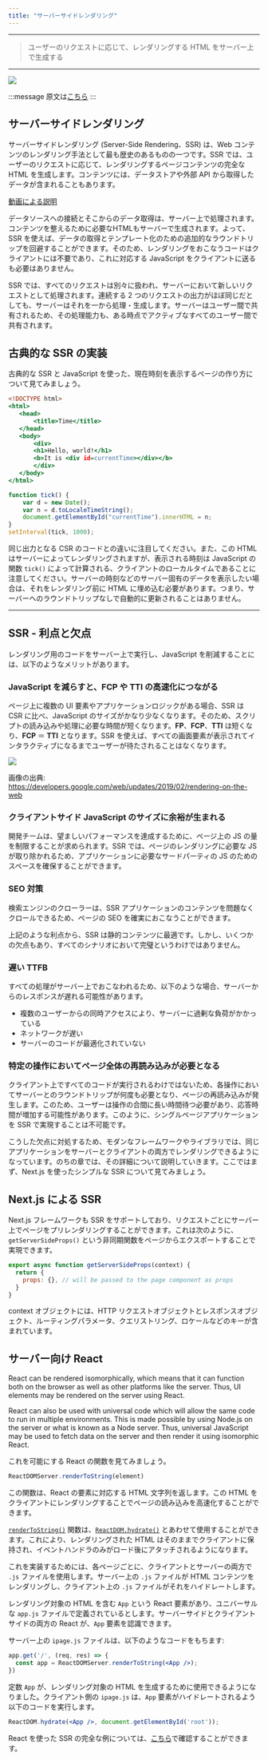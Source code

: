 ```yaml
---
title: "サーバーサイドレンダリング"
---
```


---

> ユーザーのリクエストに応じて、レンダリングする HTML をサーバー上で生成する

---

![](/images/learning-patterns/server-side-rendering-1280w.jpg)

:::message
原文は[こちら](https://www.patterns.dev/posts/server-side-rendering/)
:::

## サーバーサイドレンダリング

サーバーサイドレンダリング (Server-Side Rendering、SSR) は、Web コンテンツのレンダリング手法として最も歴史のあるものの一つです。SSR では、ユーザーのリクエストに応じて、レンダリングするページコンテンツの完全な HTML を生成します。コンテンツには、データストアや外部 API から取得したデータが含まれることもあります。

<!-- TODO: mov どうする？ -->
[動画による説明](https://res.cloudinary.com/ddxwdqwkr/video/upload/v1617495417/patterns.dev/serverside-rendering-1.mov)

データソースへの接続とそこからのデータ取得は、サーバー上で処理されます。コンテンツを整えるために必要なHTMLもサーバーで生成されます。よって、SSR を使えば、データの取得とテンプレート化のための追加的なラウンドトリップを回避することができます。そのため、レンダリングをおこなうコードはクライアントには不要であり、これに対応する JavaScript をクライアントに送るも必要はありません。

SSR では、すべてのリクエストは別々に扱われ、サーバーにおいて新しいリクエストとして処理されます。連続する 2 つのリクエストの出力がほぼ同じだとしても、サーバーはそれを一から処理・生成します。サーバーはユーザー間で共有されるため、その処理能力も、ある時点でアクティブなすべてのユーザー間で共有されます。

## 古典的な SSR の実装

古典的な SSR と JavaScript を使った、現在時刻を表示するページの作り方について見てみましょう。

```html:index.html
<!DOCTYPE html>
<html>
   <head>
       <title>Time</title>
   </head>
   <body>
       <div>
       <h1>Hello, world!</h1>
       <b>It is <div id=currentTime></div></b>
       </div>
   </body>
</html>
```

```js:index.js
function tick() {
    var d = new Date();
    var n = d.toLocaleTimeString();
    document.getElementById("currentTime").innerHTML = n;
}
setInterval(tick, 1000);
```

同じ出力となる CSR のコードとの違いに注目してください。また、この HTML はサーバーによってレンダリングされますが、表示される時刻は JavaScript の関数 `tick()` によって計算される、クライアントのローカルタイムであることに注意してください。サーバーの時刻などのサーバー固有のデータを表示したい場合は、それをレンダリング前に HTML に埋め込む必要があります。つまり、サーバーへのラウンドトリップなしで自動的に更新されることはありません。

---

## SSR - 利点と欠点

レンダリング用のコードをサーバー上で実行し、JavaScript を削減することには、以下のようなメリットがあります。

### JavaScript を減らすと、FCP や TTI の高速化につながる

<!-- TODO: FCP = TTI は言い過ぎでは -->
ページ上に複数の UI 要素やアプリケーションロジックがある場合、SSR は CSR に比べ、JavaScript のサイズがかなり少なくなります。そのため、スクリプトの読み込みや処理に必要な時間が短くなります。**FP**、**FCP**、**TTI** は短くなり、**FCP** ＝ **TTI** となります。SSR を使えば、すべての画面要素が表示されてインタラクティブになるまでユーザーが待たされることはなくなります。

![](/images/learning-patterns/server-side-rendering-1.png)

画像の出典: https://developers.google.com/web/updates/2019/02/rendering-on-the-web

### クライアントサイド JavaScript のサイズに余裕が生まれる

開発チームは、望ましいパフォーマンスを達成するために、ページ上の JS の量を制限することが求められます。SSR では、ページのレンダリングに必要な JS が取り除かれるため、アプリケーションに必要なサードパーティの JS のためのスペースを確保することができます。

### SEO 対策

検索エンジンのクローラーは、SSR アプリケーションのコンテンツを問題なくクロールできるため、ページの SEO を確実におこなうことができます。

上記のような利点から、SSR は静的コンテンツに最適です。しかし、いくつかの欠点もあり、すべてのシナリオにおいて完璧というわけではありません。

### 遅い TTFB

すべての処理がサーバー上でおこなわれるため、以下のような場合、サーバーからのレスポンスが遅れる可能性があります。

* 複数のユーザーからの同時アクセスにより、サーバーに過剰な負荷がかかっている
* ネットワークが遅い
* サーバーのコードが最適化されていない

### 特定の操作においてページ全体の再読み込みが必要となる

クライアント上ですべてのコードが実行されるわけではないため、各操作においてサーバーとのラウンドトリップが何度も必要となり、ページの再読み込みが発生します。このため、ユーザーは操作の合間に長い時間待つ必要があり、応答時間が増加する可能性があります。このように、シングルページアプリケーションを SSR で実現することは不可能です。

こうした欠点に対処するため、モダンなフレームワークやライブラリでは、同じアプリケーションをサーバーとクライアントの両方でレンダリングできるようになっています。のちの章では、その詳細について説明していきます。ここではまず、Next.js を使ったシンプルな SSR について見てみましょう。

## Next.js による SSR

Next.js フレームワークも SSR をサポートしており、リクエストごとにサーバー上でページをプリレンダリングすることができます。これは次のように、`getServerSideProps()` という非同期関数をページからエクスポートすることで実現できます。

```js
export async function getServerSideProps(context) {
  return {
    props: {}, // will be passed to the page component as props
  }
}
```

context オブジェクトには、HTTP リクエストオブジェクトとレスポンスオブジェクト、ルーティングパラメータ、クエリストリング、ロケールなどのキーが含まれています。

<!-- The following implementation shows the use of getServerSideProps() for rendering data on a page formatted using React. The full implementation can be found here. -->

## サーバー向け React

React can be rendered isomorphically, which means that it can function both on the browser as well as other platforms like the server. Thus, UI elements may be rendered on the server using React.

React can also be used with universal code which will allow the same code to run in multiple environments. This is made possible by using Node.js on the server or what is known as a Node server. Thus, universal JavaScript may be used to fetch data on the server and then render it using isomorphic React.

これを可能にする React の関数を見てみましょう。

```js
ReactDOMServer.renderToString(element)
```

この関数は、React の要素に対応する HTML 文字列を返します。この HTML をクライアントにレンダリングすることでページの読み込みを高速化することができます。

[`renderToString()`](https://reactjs.org/docs/react-dom-server.html#rendertostring) 関数は、[`ReactDOM.hydrate()`](https://reactjs.org/docs/react-dom.html#hydrate) とあわせて使用することができます。これにより、レンダリングされた HTML はそのままでクライアントに保持され、イベントハンドラのみがロード後にアタッチされるようになります。

これを実装するためには、各ページごとに、クライアントとサーバーの両方で `.js` ファイルを使用します。サーバー上の `.js` ファイルが HTML コンテンツをレンダリングし、クライアント上の `.js` ファイルがそれをハイドレートします。

レンダリング対象の HTML を含む `App` という React 要素があり、ユニバーサルな `app.js` ファイルで定義されているとします。サーバーサイドとクライアントサイドの両方の React が、`App` 要素を認識できます。

サーバー上の `ipage.js` ファイルは、以下のようなコードをもちます:

```jsx
app.get('/', (req, res) => {
  const app = ReactDOMServer.renderToString(<App />);
})
```

定数 `App` が、レンダリング対象の HTML を生成するために使用できるようになりました。クライアント側の `ipage.js` は、`App` 要素がハイドレートされるよう以下のコードを実行します。

```jsx
ReactDOM.hydrate(<App />, document.getElementById('root'));
```

React を使った SSR の完全な例については、[こちら](https://www.digitalocean.com/community/tutorials/react-server-side-rendering)で確認することができます。
